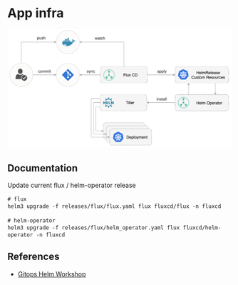 # App infra

![Helm Operator](https://github.com/fluxcd/helm-operator/blob/master/docs/_files/fluxcd-helm-operator-diagram.png?raw=true)


## Documentation

Update current flux / helm-operator release

```
# flux
helm3 upgrade -f releases/flux/flux.yaml flux fluxcd/flux -n fluxcd

# helm-operator
helm3 upgrade -f releases/flux/helm_operator.yaml flux fluxcd/helm-operator -n fluxcd
```

## References
- [Gitops Helm Workshop](https://helm.workshop.flagger.dev/intro/#what-is-gitops)
